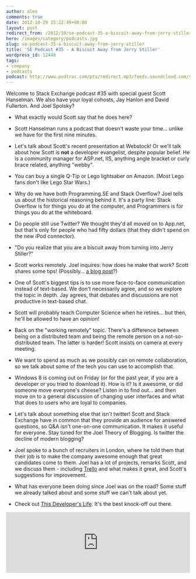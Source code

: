 ```yaml
---
author: alex
comments: true
date: 2012-10-29 15:22:49+00:00
layout: post
redirect_from: /2012/10/se-podcast-35-a-biscuit-away-from-jerry-stiller
hero: /images/category/podcasts.jpg
slug: se-podcast-35-a-biscuit-away-from-jerry-stiller
title: 'SE Podcast #35 - A Biscuit Away from Jerry Stiller'
wordpress_id: 12448
tags:
- company
- podcasts
podcast: http://www.podtrac.com/pts/redirect.mp3/feeds.soundcloud.com/stream/65220816-stack-exchange-stack-exchange-podcast-35.mp3
---
```


Welcome to Stack Exchange podcast #35 with special guest Scott Hanselman. We also have your loyal cohosts, Jay Hanlon and David Fullerton. And Joel Spolsky?



	
  * What exactly would Scott say that he does here?

	
  * Scott Hanselman runs a podcast that doesn't waste your time… unlike we have for the first nine minutes.

	
  * Let's talk about Scott's recent presentation at Webstock! Or we'll talk about how Scott is **not** a developer evangelist, despite popular belief. He is a community manager for ASP.net, IIS, anything angle bracket or curly brace related, anything "webby".

	
  * You can buy a single Q-Tip or Lego lightsaber on Amazon. (Most Lego fans don't like Lego Star Wars.)

	
  * Why do we have both Programming.SE and Stack Overflow? Joel tells us about the historical reasoning behind it. It's a party line: Stack Overflow is for things you do at the computer, and Programmers is for things you do at the whiteboard.

	
  * Do people still use Twitter? We thought they'd all moved on to App.net, but that's only for people who had fifty dollars (that they didn't spend on the new iPod connector).

	
  * "Do you realize that you are a biscuit away from turning into Jerry Stiller?"

	
  * Scott works remotely. Joel inquires: how does he make that work? Scott shares some tips! (Possibly… [a blog post](http://www.hanselman.com/blog/30TipsForSuccessfulCommunicationAsARemoteWorker.aspx)?)

	
  * One of Scott's biggest tips is to use more face-to-face communication instead of text-based. We don't necessarily agree, and so we explore the topic in depth. Jay agrees, that debates and discussions are not productive in text-based chat.

	
  * Scott will probably teach Computer Science when he retires… but then, he'll be allowed to have an opinion!

	
  * Back on the "working remotely" topic. There's a difference between being on a distributed team and being the remote person on a not-so-distributed team. The latter is harder! Scott insists on camera at every meeting.

	
  * We want to spend as much as we possibly can on remote collaboration, so we talk about some of the tech you can use to accomplish that.

	
  * Windows 8 is coming out on Friday (or for the past year, if you are a developer or you tried to download it). How is it? Is it awesome, or did someone move everyone's cheese? Listen in to find out… and then move on to a general discussion of changing user interfaces and what that does to users who are loyal to companies.

	
  * Let's talk about something else that isn't twitter! Scott and Stack Exchange have in common that they provide an audience for answered questions, so Q&A isn't one-on-one communication. It makes it useful for everyone. Stay tuned for the Joel Theory of Blogging. Is twitter the decline of modern blogging?

	
  * Joel spoke to a bunch of recruiters in London, where he told them that their job is to make the company awesome enough that great candidates come to them. Joel has a lot of projects, remarks Scott, and we discuss them - including [Trello](http://trello.com/) and what makes it great, and Scott's suggestions for improvement.

	
  * What has everyone been doing since Joel was on the road? Some stuff we already talked about and some stuff we can't talk about yet.

	
  * Check out [This Developer's Life](http://thisdeveloperslife.com/). It's the best knock-off out there.






<iframe width="100%" height="166" scrolling="no" frameborder="no" src="http://w.soundcloud.com/player/?url=http%3A%2F%2Fapi.soundcloud.com%2Ftracks%2F65220816&#038;show_artwork=true"></iframe><br />